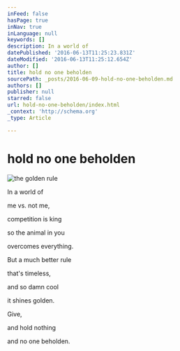 ```yaml
---
inFeed: false
hasPage: true
inNav: true
inLanguage: null
keywords: []
description: In a world of
datePublished: '2016-06-13T11:25:23.831Z'
dateModified: '2016-06-13T11:25:12.654Z'
author: []
title: hold no one beholden
sourcePath: _posts/2016-06-09-hold-no-one-beholden.md
authors: []
publisher: null
starred: false
url: hold-no-one-beholden/index.html
_context: 'http://schema.org'
_type: Article

---
```

# hold no one beholden
![the golden rule](https://the-grid-user-content.s3-us-west-2.amazonaws.com/bdd000fd-d2e3-4677-b669-c78a901aa43d.jpg)

In a world of

me vs. not me,

competition is king

so the animal in you

overcomes everything.

But a much better rule

that's timeless,

and so damn cool

it shines golden.

Give,

and hold nothing

and no one beholden.